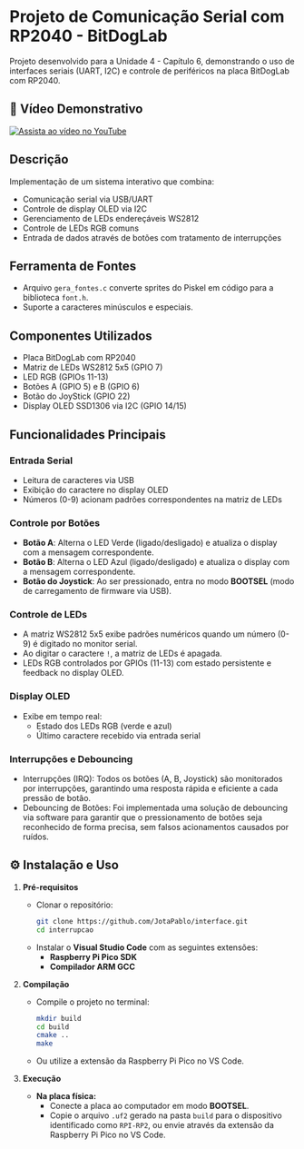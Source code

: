 # Projeto de Comunicação Serial com RP2040 - BitDogLab

Projeto desenvolvido para a Unidade 4 - Capítulo 6, demonstrando o uso de interfaces seriais (UART, I2C) e controle de periféricos na placa BitDogLab com RP2040.

## 🎥 Vídeo Demonstrativo
[![Assista ao vídeo no YouTube](https://img.youtube.com/vi/o89VmsdiiDI/hqdefault.jpg)](https://youtu.be/o89VmsdiiDI)

## Descrição
Implementação de um sistema interativo que combina:
- Comunicação serial via USB/UART
- Controle de display OLED via I2C
- Gerenciamento de LEDs endereçáveis WS2812
- Controle de LEDs RGB comuns
- Entrada de dados através de botões com tratamento de interrupções

## Ferramenta de Fontes
- Arquivo `gera_fontes.c` converte sprites do Piskel em código para a biblioteca `font.h`.
- Suporte a caracteres minúsculos e especiais.

## Componentes Utilizados
- Placa BitDogLab com RP2040
- Matriz de LEDs WS2812 5x5 (GPIO 7)
- LED RGB (GPIOs 11-13)
- Botões A (GPIO 5) e B (GPIO 6)
- Botão do JoyStick (GPIO 22)
- Display OLED SSD1306 via I2C (GPIO 14/15)

## Funcionalidades Principais

### Entrada Serial
- Leitura de caracteres via USB
- Exibição do caractere no display OLED
- Números (0-9) acionam padrões correspondentes na matriz de LEDs

### Controle por Botões
- **Botão A**: Alterna o LED Verde (ligado/desligado) e atualiza o display com a mensagem correspondente.
- **Botão B**: Alterna o LED Azul (ligado/desligado) e atualiza o display com a mensagem correspondente.
- **Botão do Joystick**: Ao ser pressionado, entra no modo **BOOTSEL** (modo de carregamento de firmware via USB).

### Controle de LEDs
- A matriz WS2812 5x5 exibe padrões numéricos quando um número (0-9) é digitado no monitor serial.
- Ao digitar o caractere `!`, a matriz de LEDs é apagada.
- LEDs RGB controlados por GPIOs (11-13) com estado persistente e feedback no display OLED.

### Display OLED
- Exibe em tempo real:
  - Estado dos LEDs RGB (verde e azul)
  - Último caractere recebido via entrada serial
### Interrupções e Debouncing
- Interrupções (IRQ): Todos os botões (A, B, Joystick) são monitorados por interrupções, garantindo uma resposta rápida e eficiente a cada pressão de botão.
- Debouncing de Botões: Foi implementada uma solução de debouncing via software para garantir que o pressionamento de botões seja reconhecido de forma precisa, sem falsos acionamentos causados por ruídos.

## ⚙️ Instalação e Uso

1. **Pré-requisitos**
   - Clonar o repositório:
     ```bash
     git clone https://github.com/JotaPablo/interface.git
     cd interrupcao
     ```
   - Instalar o **Visual Studio Code** com as seguintes extensões:
     - **Raspberry Pi Pico SDK**
     - **Compilador ARM GCC**

2. **Compilação**
   - Compile o projeto no terminal:
     ```bash
     mkdir build
     cd build
     cmake ..
     make
     ```
   - Ou utilize a extensão da Raspberry Pi Pico no VS Code.

3. **Execução**
   - **Na placa física:** 
     - Conecte a placa ao computador em modo **BOOTSEL**.
     - Copie o arquivo `.uf2` gerado na pasta `build` para o dispositivo identificado como `RPI-RP2`, ou envie através da extensão da Raspberry Pi Pico no VS Code.
  
